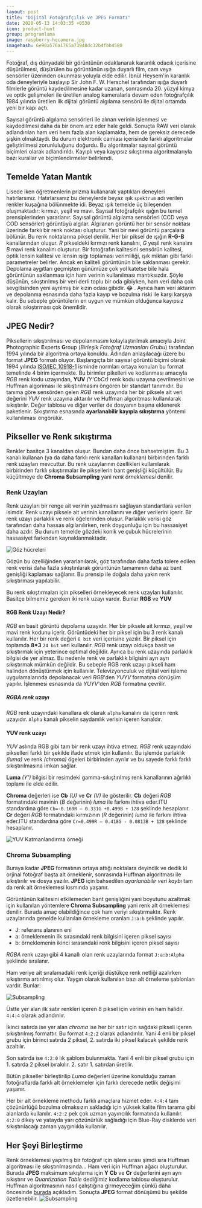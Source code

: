 ```yaml
---
layout: post
title: "Dijital Fotoğrafçılık ve JPEG Formatı"
date: 2020-05-13 14:03:35 +0530
icon: product-hunt
group: programlama
image: raspberry-hqcamera.jpg
imagehash: 6e90a576a1765a73948dc32b4fbb4580
---
```


Fotoğraf, dış dünyadaki bir görüntünün odaklanarak karanlık odacık içerisine düşürülmesi,
 düşürülen bu görüntünün ışığa duyarlı film, cam veya sensörler üzerinden okunması yoluyla
elde edilir. İbnül Heysem'in karanlık oda deneyleriyle başlayıp Sir John F. W. Herschel
tarafından ışığa duyarlı filmlerle görüntü kaydedilmesine kadar uzanan, sonrasında 20. yüzyıl
kimya ve optik gelişmeleri ile üretilen analog kameralarla devam eden fotoğrafçılık
1984 yılında üretilen ilk dijital görüntü algılama sensörü ile dijital ortamda yeni bir
kapı açtı.

Sayısal görüntü algılama sensörleri ile alınan verinin işlenmesi ve kaydedilmesi
daha da bir önem arz eder hale geldi. Sonuçta RAW veri olarak adlandırılan ham veri hem
fazla alan kaplamakta, hem de gereksiz derecede şişkin olmaktaydı. Bu durum elektronik
camiası içerisinde farklı algoritmalar geliştirilmesi zorunluluğunu doğurdu. Bu algoritmalar
sayısal görüntü biçimleri olarak adlandırıldı. Kayıplı veya kayıpsız sıkıştırma algoritmalarıyla
bazı kurallar ve biçimlendirmeler belirlendi.

Temelde Yatan Mantık
--------------------

Lisede iken öğretmenlerin prizma kullanarak yaptıkları deneyleri hatırlarsınız.
Hatırlarsanız bu deneylerde beyaz ışık `spektrum` adı verilen renkler kuşağına bölünmekte idi.
Beyaz ışık temelde üç bileşenden oluşmaktadır: kırmızı, yeşil ve mavi. Sayısal fotoğrafçılık
ışığın bu temel prensiplerinden yararlanır. Sayısal görüntü algılama sensörleri (CCD veya COD sensörler)
görüntüyü algılar. Algılanan görüntü her bir sensör noktası üzerinde farklı bir renk noktası oluşturur.
Yani bir nevi görüntü parçalara bölünür. Bu renk noktalarına piksel denilir. Her bir piksel de ışığın
**R-G-B** kanallarından oluşur. *R* pikseldeki kırmızı renk kanalını, *G* yeşil renk kanalını
*B* mavi renk kanalını oluşturur. Bir fotoğrafın kalitesini sensörün kalitesi, optik lensin
kalitesi ve lensin ışığı toplaması verimliliği, ışık miktarı gibi farklı parametreler belirler.
Ancak en kaliteli görüntünün bile saklanması gerekir. Depolama aygıtları geçmişten günümüze
çok yol katetse bile hala görüntünün saklanması için ham verinin kullanılması mantıksızdır.
Şöyle düşünün, sıkıştırılmış bir veri derli toplu bir oda gibiyken, ham veri daha çok
sevgilisinden yeni ayrılmış bir kızın odası gibidir. :joy: . Ayrıca ham veri aktarım ve depolanma
esnasında daha fazla kayıp ve bozulma riski ile karşı karşıya kalır. Bu sebeple görüntülerin
en uygun ve mümkün olduğunca kayıpsız olarak sıkıştırması çok önemlidir.

JPEG Nedir?
-----------

Piksellerin sıkıştırılması ve depolanmasını kolaylaştırılmak amacıyla **J**oint **P**hotographic
**E**xperts **G**roup (*Birleşik Fotoğraf Uzmanları Grubu*) tarafından 1994 yılında bir algoritma
ortaya konuldu. Adından anlaşılacağı üzere bu format **JPEG** formatı oluyor. Başlangıçta bir sayısal
görüntü biçimi olarak 1994 yılında [ISO/IEC 10918-1](https://www.iso.org/standard/18902.html) isminde
normları ortaya konulan bu format temelinde 4 birim içermekte. Bu birimler pikelleri
ve kodlanması amacıyla *RGB* renk kodu uzayından, **YUV** *(Y'CbCr)*
renk kodu uzayına çevrilmesini ve Huffman algoriması ile sıkıştırılmasını öngören bir
standart tanımıdır. Bu tanıma göre sensörden gelen *RGB* renk uzayında her bir piksele ait veri değerini
*YUV* renk uzayına aktarılır ve Huffman algoritması kullanılarak sıkıştırılır. Değer tablosu
ve diğer veriler de dosyanın başına eklenerek paketlenir. Sıkıştırma esnasında **ayarlanabilir kayıpla sıkıştırma**
yöntemi kullanılıması öngörülür.

## Pikseller ve Renk sıkıştırma
Renkler basitçe 3 kanaldan oluşur. Bundan daha önce bahsetmiştim. Bu 3 kanalı kullanan (ya da daha farklı renk
kanalları kullanan) birbirinden farklı renk uzayları mevcuttur. Bu renk uzaylarının özellikleri kullanılarak
birbirinden farklı sıkıştırmalar ile piksellerin bant genişliği küçültülür. Bu küçültmeye de **Chroma Subsampling**
yani *renk örneklemesi* denilir.

### Renk Uzayları
Renk uzayları bir renge ait verinin yazılmasını sağlayan standartlara verilen isimdir. Renk uzayı piksele ait
verinin kanallarını ve diğer verilerini içerir. Bir renk uzayı parlaklık ve renk öğelerinden oluşur.
Parlaklık verisi göz tarafından daha hassas algılanılırken, renk doygunluğu için bu hassasiyet daha azdır.
Bu durum temelde gözdeki konik ve çubuk hücrelerinin hassasiyet farkından kaynaklanmaktadır.

![Göz hücreleri](/assets/img/jpeg_pic/rod_and_cones.jpg)

Gözün bu özelliğinden yararlanılarak, göz tarafından daha fazla tolere edilen renk verisi daha fazla
sıkıştırılarak görüntünün tamamının daha az bant genişliği kaplaması sağlanır. Bu prensip ile doğala
daha yakın renk sıkıştırması yapılabilir.

Bu renk sıkıştırmaları için pikselleri örnekleyecek renk uzayları kullanılır. Basitçe bilmemiz gereken
iki renk uzayı vardır. Bunlar **RGB** ve  **YUV**

#### RGB Renk Uzayı Nedir?
*RGB* en basit görüntü depolama uzayıdır. Her bir piksele ait kırmızı, yeşil ve mavi renk kodunu içerir.
Görüntüdeki her bir piksel için bu 3 renk kanalı kullanılır. Her bir renk değeri `8 bit` veri içerisine
yazılır. Bir piksel için toplamda **8*3** `24 bit` veri kullanılır. *RGB* renk uzayı oldukça basit ve sıkıştırmak
için yeterince optimal değildir. Ayrıca bu renk uzayında parlaklık bilgisi de yer almaz. Bu nedenle
renk ve parlaklık bilgisini ayrı ayrı sıkıştırmak mümkün değildir. Bu sebeple RGB renk uzayı pikseli
ham halinden dönüştürmek için kullanılır. Televizyonculuk ve dijital veri işleme uygulamalarında
depolanacak veri *RGB*'den *YUYV* formatına dönüşüm yapılır. İşlenmesi esnasında da *YUYV*'den
*RGB* formatına çevrilir.

##### RGBA renk uzayı
*RGB* renk uzayındaki kanallara ek olarak `alpha` kanalını da içeren renk uzayıdır. `Alpha` kanalı
pikselin saydamlık verisin içeren kanaldır.

#### YUV renk uzayı
*YUV* aslında RGB gibi tam bir renk uzayı ihtiva etmez. *RGB* renk uzayındaki pikselleri farklı bir
şekilde ifade etmek için kullanılır. Bu işlemde parlaklık *(luma)* ve renk *(chroma)* ögeleri birbirinden
ayrılır ve bu sayede farklı farklı sıkıştırılmasına imkan sağlar.

**Luma** *(Y')* bilgisi bir resimdeki gamma-sıkıştırılmış renk kanallarının ağırlıklı toplamı ile elde edilir.

**Chroma** değerleri ise **Cb** *(U)* ve **Cr** *(V)* ile gösterilir.
**Cb** değeri *RGB* formatındaki mavinin (*B* değerinin) *luma* ile farkını ihtiva eder.ITU standardına göre
`Cb=-0.169R – 0.331G +0.499B + 128` şeklinde hesaplanır.
**Cr** değeri *RGB* formatındaki kırmızının (*R* değerinin) *luma* ile farkını ihtiva eder.ITU standardına göre
`Cr=0.499R – 0.418G - 0.0813B + 128` şeklinde hesaplanır.

![YUV Katmanlandırma örneği](/assets/img/jpeg_pic/yuv_example.jpg)

### Chroma Subsampling
Buraya kadar **JPEG** formatının ortaya attığı noktalara deyindik ve dedik ki orjinal fotoğraf başta alt örneklenir,
sonrasında Huffman algoritması ile sıkıştırılır ve dosya yazılır. **JPEG** için bahsedilen *ayarlanabilir veri kaybı*
tam da renk alt örneklemesi kısmında yaşanır.

Görüntünün kalitesini etkilemeden bant genişliğini yani boyutunu azaltmak için kullanılan yöntemlere
**Chroma Subsampling** yani renk alt örneklemesi denilir. Burada amaç olabildiğince çok ham veriyi
sıkıştırmaktır. Renk uzaylarında genelde kullanılan örnekleme oranları `J:a:b` şeklinde yapılır.

* J: referans alanının eni
* a: örneklemenin ilk sırasındaki renk bilgisini içeren piksel sayısı
* b: örneklemenin ikinci sırasındaki renk bilgisini içeren piksel sayısı

*RGBA* renk uzayı gibi 4 kanallı olan renk uzaylarında format `J:a:b:Alpha` şeklinde sıralanır.

Ham veriye ait sıralamadaki renk içeriği düştükçe renk netliği azalırken sıkıştırma artırılmış olur.
Yaygın olarak kullanılan bazı alt örneleme şablonları vardır.
Bunlar:

![Subsampling](/assets/img/jpeg_pic/subsampling.jpg)

Üstte yer alan ilk satır renkleri içeren 8 piksel için verinin en ham halidir. `4:4:4` olarak adlandırılır.

İkinci satırda ise yer alan *chroma* ise her bir satır için sağdaki pikseli içeren sıkıştırılmış formattır.
Bu format `4:2:2` olarak adlandırılır. Yani 4 enli bir piksel grubu için birinci satırda 2 piksel, 2. satırda
iki piksel kalacak şekilde renk azaltılır.

Son satırda ise `4:2:0` lık şablom bulunmakta. Yani 4 enli bir piksel grubu için 1. satırda 2 piksel bırakılır.
2. satır 1. satırdan üretilir.

Bütün pikseller birleştirilip *Luma* değerleri üzerine konulduğu zaman fotoğraflarda farklı alt örneklemeler için
farklı derecede netlik değişimi yaşanır.

Her bir alt örnekleme methodu farklı amaçlara hizmet eder. `4:4:4` tam çözünürlüğü bozulma olmaksızın sakladığı için
yüksek kalite film tarama gibi alanlarda kullanılır.
`4:2:2` pek çok uzman yayıncılık formatında kullanılır. `4:2:0` dikey ve yatayda yarı çözünürlük sağladığı için
Blue-Ray disklerde veri sıkıştırılacağı zaman yaygınlıkla kullanılır.

## Her Şeyi Birleştirme
Renk örneklemesi yapılmış bir fotoğraf için işlem sırası şimdi sıra Huffman algoritması ile sıkıştırılmasında...
Ham veri için Huffman ağacı oluşturulur. Burada **JPEG** maksimum sıkıştırma için **Y** **Cb** ve **Cr** değerlerini
ayrı ayrı sıkıştırır ve *Quantization Table* dediğimiz kodlama tablosu oluşturulur. Huffman algoritmasının nasıl
çalıştığına girmeyeceğim çünkü daha öncesinde [burada](https://zaryob.github.io/2020/03/19/Huffman-Algoritmasi.html) açıkladım.
Sonuçta **JPEG** format dönüşümü bu şekilde özetlenebilir.
![Subsampling](/assets/img/jpeg_pic/encode_decode.png)
